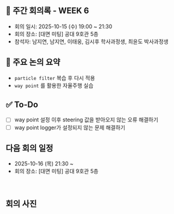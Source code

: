 ## 📝 주간 회의록 - WEEK 6
- 회의 일시: 2025-10-15 (수) 19:00 ~ 21:30
- 회의 장소: [대면 미팅] 공대 9호관 5층
- 참석자: 남지연, 남지연, 이태웅, 김시후 학사과정생, 최윤도 박사과정생

## 📍 주요 논의 요약
- `particle filter` 복습 후 다시 적용
- `way point` 를 활용한 자율주행 실습
  
## ✅ To-Do
- [ ] way point 설정 이후 steering 값을 받아오지 않는 오류 해결하기
- [ ] way point logger가 설정되지 않는 문제 해결하기

## 다음 회의 일정
- 2025-10-16 (목) 21:30 ~
- 회의 장소: [대면 미팅] 공대 9호관 5층

<br>

## 회의 사진
